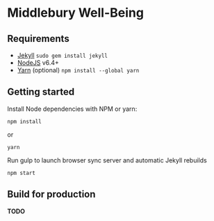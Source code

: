 # Middlebury Well-Being

## Requirements
- [Jekyll](http://jekyllrb.com/) `sudo gem install jekyll`
- [NodeJS](https://nodejs.org/en/) v6.4+
- [Yarn](https://yarnpkg.com/en/docs/install) (optional) `npm install --global yarn`

## Getting started

Install Node dependencies with NPM or yarn:

```
npm install
```

or

```
yarn
```

Run gulp to launch browser sync server and automatic Jekyll rebuilds

```
npm start
```

## Build for production

**TODO**
